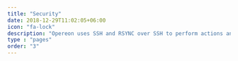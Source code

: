 ```yaml
---
title: "Security"
date: 2018-12-29T11:02:05+06:00
icon: "fa-lock"
description: "Opereon uses SSH and RSYNC over SSH to perform actions and modify files on manages hosts."
type : "pages"
order: "3"
---
```

